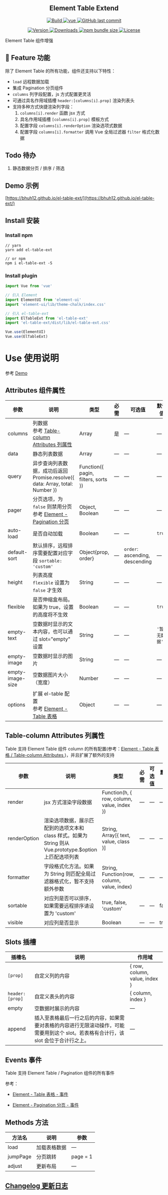 <h2 align="center">Element Table Extend</h2>

<p align="center">
  <a target="_blank" href="https://www.travis-ci.org/bhuh12/el-table-ext">
    <img src="https://www.travis-ci.org/bhuh12/el-table-ext.svg?branch=dev" alt="Build">
  </a>

  <a href="https://github.com/vuejs/vue">
    <img src="https://img.shields.io/badge/vue-2.5.22-brightgreen.svg" alt="vue">
  </a>

  <a target="_blank" href="https://github.com/bhuh12/el-table-ext">
    <img alt="GitHub last commit" src="https://img.shields.io/github/last-commit/bhuh12/el-table-ext.svg">
  </a>
</p>

<p align="center">
  <a target="_blank" href="https://www.npmjs.com/package/el-table-ext">
    <img src="https://img.shields.io/npm/v/el-table-ext.svg" alt="Version">
  </a>

  <a target="_blank" href="https://npmcharts.com/compare/el-table-ext?minimal=true">
    <img src="https://img.shields.io/npm/dm/el-table-ext.svg" alt="Downloads">
  </a>

  <a target="_blank" href="https://www.npmjs.com/package/el-table-ext">
    <img alt="npm bundle size" src="https://img.shields.io/bundlephobia/minzip/el-table-ext.svg?label=gzip:JS">
  </a>
  
  <a target="_blank" href="https://github.com/bhuh12/el-table-ext/blob/dev/LICENSE">
    <img src="https://img.shields.io/npm/l/el-table-ext.svg" alt="License">
  </a>
</p>

Element Table 组件增强

## 📌 Feature 功能

除了 Element Table 的所有功能，组件还支持以下特性：

- `load` 远程数据加载
- 集成 Pagination 分页组件
- `columns` 列字段配置，js 方式配置更灵活
- 可通过具名作用域插槽 `header:[columns[i].prop]` 渲染列表头
- 支持多种方式快捷渲染列字段：
  1. `columns[i].render` 函数 jsx 方式
  2. 具名作用域插槽 `[columns[i].prop]` 模板方式
  3. 配置字段 `columns[i].renderOption` 渲染选项式数据
  4. 配置字段 `columns[i].formatter` 调用 Vue 全局过滤器 `filter` 格式化数据

## Todo 待办

1. 静态数据分页 / 排序 / 筛选

## Demo 示例

[https://bhuh12.github.io/el-table-ext/](https://bhuh12.github.io/el-table-ext/)

## Install 安装

### Install npm

```shell
// yarn
yarn add el-table-ext

// or npm
npm i el-table-ext -S
```

### Install plugin

```javascript
import Vue from 'vue'

// 引入 Element
import ElementUI from 'element-ui'
import 'element-ui/lib/theme-chalk/index.css'

// 引入 el-table-ext
import ElTableExt from 'el-table-ext'
import 'el-table-ext/dist/lib/el-table-ext.css'

Vue.use(ElementUI)
Vue.use(ElTableExt)
```

# Use 使用说明

参考 [Demo](./src/App.vue)

## Attributes 组件属性

| 参数             | 说明                                                                                                                       | 类型                                | 必需 | 可选值                         | 默认值       |
| ---------------- | -------------------------------------------------------------------------------------------------------------------------- | ----------------------------------- | ---- | ------------------------------ | ------------ |
| columns          | 列数据<br>参考 [Table-column Attributes 列属性](#table-column-attributes-%e5%88%97%e5%b1%9e%e6%80%a7)                      | Array                               | 是   | —                              | —            |
| data             | 静态列表数据                                                                                                               | Array                               | —    | —                              | —            |
| query            | 异步查询列表数据，成功后返回 Promise.resolve({ data: Array, total: Number })                                               | Function({ pagin, filters, sorts }) | —    | —                              | —            |
| pager            | 分页选项，为 `false` 则禁用分页<br>参考 [Element - Pagination 分页](https://element.eleme.cn/#/zh-CN/component/pagination) | Object, Boolean                     | —    | —                              | —            |
| auto-load        | 是否自动加载                                                                                                               | Boolean                             | —    | —                              | `true`       |
| default-sort     | 默认排序，远程排序需要配置对应字段 `sortable: 'custom'`                                                                    | Object{prop, order}                 | —    | `order`: ascending, descending | —            |
| height           | 列表高度<br>`flexible` 设置为 `false` 才生效                                                                               | String                              | —    | —                              | —            |
| flexible         | 是否伸缩盒布局。<br>如果为 true，设置的高度将不生效                                                                        | Boolean                             | —    | —                              | `true`       |
| empty-text       | 空数据时显示的文本内容，也可以通过 slot="empty" 设置                                                                       | String                              | —    | —                              | `'暂无数据'` |
| empty-image      | 空数据时显示的图片                                                                                                         | String                              | —    | —                              | —            |
| empty-image-size | 空数据图片大小（宽度）                                                                                                     | Number                              | —    | —                              | —            |
| options          | 扩展 el-table 配置<br>参考 [Element - Table 表格](https://element.eleme.cn/#/zh-CN/component/table)                        | Object                              | —    | —                              | —            |

## Table-column Attributes 列属性

Table 支持 Element Table 组件 column 的所有配置(参考：[Element - Table 表格 / Table-column Attributes
](https://element.eleme.cn/#/zh-CN/component/table#table-column-attributes))，并且扩展了额外的支持

| 参数         | 说明                                                                                                     | 类型                                        | 必需 | 可选值 | 默认值 |
| ------------ | -------------------------------------------------------------------------------------------------------- | ------------------------------------------- | ---- | ------ | ------ |
| render       | jsx 方式渲染字段数据                                                                                     | Function(h, { row, column, value, index })  | —    | —      | —      |
| renderOption | 渲染选项数据，展示匹配到的选项文本和 class 样式。如果为 String 则从 Vue.prototype.$option 上匹配选项列表 | String, Array[{ text, value, class }]       | —    | —      | —      |
| formatter    | 字段格式化方法。如果为 String 则匹配全局过滤器格式化，暂不支持额外参数                                   | String, Function(row, column, value, index) | —    | —      | —      |
| sortable     | 对应列是否可以排序，如果需要远程排序请设置为 'custom'                                                    | true, false, 'custom'                       | —    | —      | false  |
| visible      | 对应列是否显示                                                                                           | Boolean                                     | —    | —      | true   |

## Slots 插槽

| 插槽名          | 说明                                                                                                                                  | 作用域                        |
| --------------- | ------------------------------------------------------------------------------------------------------------------------------------- | ----------------------------- |
| `[prop]`        | 自定义列的内容                                                                                                                        | { row, column, value, index } |
| `header:[prop]` | 自定义表头的内容                                                                                                                      | { column, index }             |
| empty           | 空数据时展示的内容                                                                                                                    | —                             |
| append          | 插入至表格最后一行之后的内容，如果需要对表格的内容进行无限滚动操作，可能需要用到这个 slot。若表格有合计行，该 slot 会位于合计行之上。 | —                             |

## Events 事件

Table 支持 Element Table / Pagination 组件的所有事件

参考：

- [Element - Table 表格 - 事件](https://element.eleme.cn/#/zh-CN/component/table#table-events)

- [Element - Pagination 分页 - 事件](https://element.eleme.cn/#/zh-CN/component/pagination#events)

## Methods 方法

| 方法名   | 说明         | 参数     |
| -------- | ------------ | -------- |
| load     | 加载表格数据 | —        |
| jumpPage | 分页跳转     | page = 1 |
| adjust   | 更新布局     | —        |

## [Changelog 更新日志](CHANGELOG.md)
